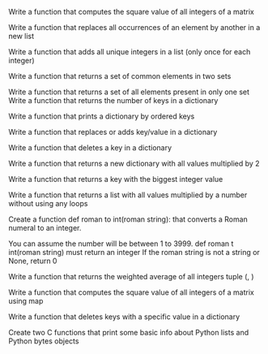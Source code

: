 Write a function that computes the square value of all integers of a matrix

Write a function that replaces all occurrences of an element by another in a new list

Write a function that adds all unique integers in a list (only once for each integer)

Write a function that returns a set of common elements in two sets

Write a function that returns a set of all elements present in only one set
Write a function that returns the number of keys in a dictionary

Write a function that prints a dictionary by ordered keys

Write a function that replaces or adds key/value in a dictionary

Write a function that deletes a key in a dictionary

Write a function that returns a new dictionary with all values multiplied by 2

Write a function that returns a key with the biggest integer value

Write a function that returns a list with all values multiplied by a number without using any loops

Create a function def roman to int(roman string): that converts a Roman numeral to an integer.

You can assume the number will be between 1 to 3999.
def roman t int(roman string) must return an integer
If the roman string is not a string or None, return 0

Write a function that returns the weighted average of all integers tuple (<score>, <weight>)

Write a function that computes the square value of all integers of a matrix using map

Write a function that deletes keys with a specific value in a dictionary

Create two C functions that print some basic info about Python lists and Python bytes objects
